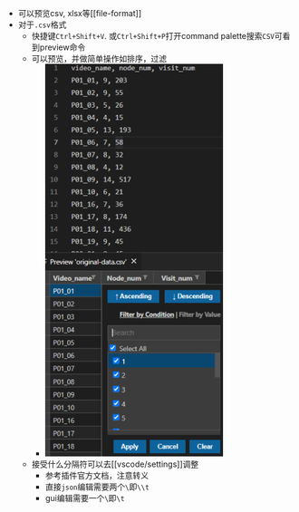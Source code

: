 - 可以预览csv, xlsx等[[file-format]]
- 对于`.csv`格式
  - 快捷键`Ctrl+Shift+V`. 或`Ctrl+Shift+P`打开command palette搜索`CSV`可看到preview命令
  - 可以预览，并做简单操作如排序，过滤
    - ![](csv-operation.png)
  - 接受什么分隔符可以去[[vscode/settings]]调整
    - 参考插件官方文档，注意转义
    - 直接`json`编辑需要两个`\`即`\\t`
    - gui编辑需要一个`\`即`\t`